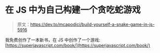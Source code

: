 # 在 JS 中为自己构建一个贪吃蛇游戏

> 原文：<https://dev.to/mcapodici/build-yourself-a-snake-game-in-js-5916>

我免费创作了一本新书，在 JS 中创作了一个游戏:[https://superjavascript.com/book/](https://superjavascript.com/book/)